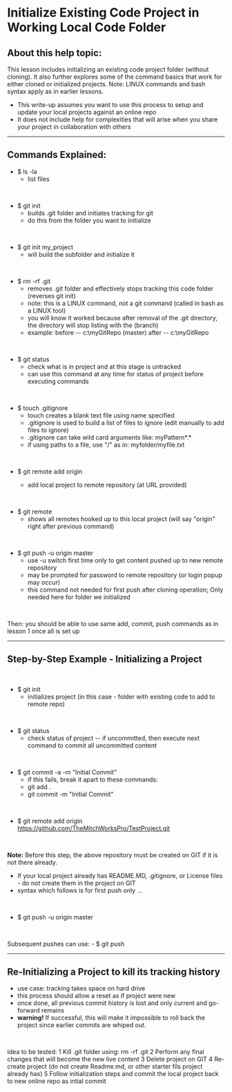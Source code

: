 # Initialize Existing Code Project in Working Local Code Folder

## About this help topic:  
This lesson includes initializing an existing code project folder (without cloning).
It also further explores some of the command basics that work for either cloned or initialized
projects.  Note:  LINUX commands and bash syntax apply as in earlier lessons.
<br/>

- This write-up assumes you want to use this process to setup and update your local projects against an online repo
- It does not include help for complexities that will arise when you share your project in collaboration with others

----
## Commands Explained:

- \$ ls -la
  - list files
<br/>

- \$ git init
  - builds .git folder and initiates tracking for git
  - do this from the folder you want to initialize
<br/>

- \$ git init my_project
  - will build the subfolder and initialize it
<br/>

- \$ rm -rf .git
  - removes .git folder and effectively stops tracking this code folder (reverses git init)
  - note:  this is a LINUX command, not a git command (called in bash as a LINUX tool)
  - you will know it worked because after removal of the .git directory, the directory will stop listing with the (branch) 
  - example:  before -- c:\myGitRepo (master)  after -- c:\myGitRepo 
<br/>
  
- \$ git status
  - check what is in project and at this stage is untracked
  - can use this command at any time for status of project before executing commands
<br/>

- \$ touch .gitignore
  - touch creates a blank text file using name specified
  - .gitignore is used to build a list of files to ignore (edit manually to add files to ignore)
  - .gitignore can take wild card arguments like:  myPattern*.*
  - if using paths to a file, use "/" as in:  myfolder/myfile.txt
<br/>
  
- \$ git remote add origin <url to remote project>
  - add local project to remote repository (at URL provided)
<br/>
  
- \$ git remote
  - shows all remotes hooked up to this local project (will say "origin" right after previous command)
<br/>

- \$ git push -u origin master
  - use -u switch first time only to get content pushed up to new remote repository
  - may be prompted for password to remote repository (or login popup may occur)
  - this command not needed for first push after cloning operation;  Only needed here for folder we initialized
<br/>
  
Then: you should be able to use same add, commit, push commands as in lesson 1 once all is set up

----

## Step-by-Step Example - Initializing a Project
<br/>

- \$ git init
  - initializes project (in this case - folder with existing code to add to remote repo)
<br/>
  
- \$ git status
  - check status of project -- if uncommitted, then execute next command to commit all uncommitted content
<br/>

- \$ git commit -a -m "Initial Commit"
  - if this fails, break it apart to these commands:
  - git add .
  - git commit -m "Initial Commit"
<br/>

- \$ git remote add origin https://github.com/TheMitchWorksPro/TestProject.git
<br/>

**Note:**  Before this step, the above repository must be created on GIT if it is not there already.
- If your local project already has README.MD, .gitignore, or License files - do not create them in the project on GIT
- syntax which follows is for first push only ...
<br/>

- \$ git push -u origin master
<br/>

Subsequent pushes can use:  - \$ git push

----
## Re-Initializing a Project to kill its tracking history
- use case:  tracking takes space on hard drive
- this process should allow a reset as if project were new
- once done, all previous commit history is lost and only current and go-forward remains
- **warning!** If successful, this will make it impossible to roll back the project since earlier commits are whiped out.
<br/>

Idea to be tested:
1 Kill .git folder using:  rm -rf .git
2 Perform any final changes that will become the new live content
3 Delete project on GIT
4 Re-create project (do not create Readme.md, or other starter fils project already has)
5 Follow initialization steps and commit the local project back to new online repo as intial commit


  

